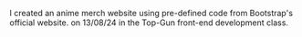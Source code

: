 I created an anime merch website using pre-defined code from Bootstrap's official website.
on 13/08/24 in the Top-Gun front-end development class.
